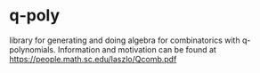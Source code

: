 # q-poly
library for generating and doing algebra for combinatorics with q-polynomials. Information and motivation can be found at https://people.math.sc.edu/laszlo/Qcomb.pdf

